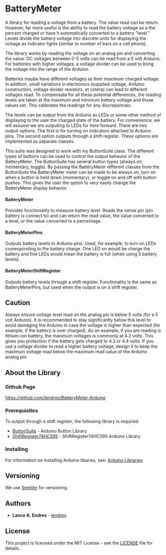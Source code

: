 # BatteryMeter

A library for reading a voltage from a battery.  The value read can be return.  However, far more useful is the ability to read the battery voltage as a the percent charged or have it automatically converted to a battery "level."  Levels divide the battery voltage into discrete units for displaying the voltage as indicator lights (similar to number of bars on a cell phone).

The library works by reading the voltage on an analog pin and converting the value.  DC voltages between 0-5 volts can be read from a 5 volt Arduino.  For batteries with higher voltages, a voltage divider can be used to bring the voltage into the range of the Arduino.

Batteries maybe have different voltages as their maximum charged voltage.  In addition, small variations in electronics (supplied voltage, Arduino construction, voltage divider resistors, et cetera) can lead to different voltages read.  To compensate for all these potential differences, the reading levels are taken at the maximum and minimum battery voltage and those values set.  This calibrates the readings for any discrepancies.

The levels can be output from the Arduino as LEDs or some other method of displaying to the user the charged state of the battery.  For convenience, we will assume we are outputing to LEDs for here forward.  There are two output options.  The first is for turning on indicators attached to Arduino pins.  The second option outputs through a shift register.  These options are implemented as separate classes.

This suite was designed to work with my ButtonSuite class.  The different types of buttons can be used to control the output behavior of the BatteryMeter.  The ButtonSuite has several button types (always on, momentary, toggle).  By passing the BatteryMeter different classes from the ButtonSuite the BatteryMeter meter can be made to be always on, turn on when a button is held down (momentary), or toggle on and off with button pushes.  This gives the user the option to very easily change the BatteryMeter display behavior.

#### BatteryMeter
Provides functionality to measure battery level.  Reads the sense pin (pin battery is connect to) and can return the read value, the value converted to a level, or the value converted to a percentage.

#### BatteryMeterPins
Outputs battery levels to Arduino pins.  Used, for example, to turn on LEDs cooresponding to the battery charge.  One LED on would be charge the battery and five LEDs would mean the battery is full (when using 5 battery levels).

#### BatteryMeterShiftRegister
Outputs battery levels through a shift register.  Functionality is the same as BatteryMeterPins, but used when the output is on a shift register.

## Caution
Always ensure voltage level read on the analog pin is below 5 volts (for a 5 volt Arduino).  It is recommended to stay significantly below this level to avoid damaging the Arduino in case the voltage is higher than expected (for example, if the battery is over charged).  As an example, if you are reading is lithium-ion battery, the maximum voltages is commonly at 4.2 volts.  This gives you protection if the battery gets charged to 4.3 or 4.4 volts.  If you use a voltage divider to read a higher battery voltage, design it to keep the maximum voltage read below the maximum read value of the Arduino analog pin.

## About the Library
### Github Page

https://github.com/lendres/BatteryMeter-Arduino


### Prerequisites

To output through a shift register, the following library is required:

* [ButtonSuite](https://github.com/lendres/ButtonSuite-Arduino) - Arduino Button Library
* [ShiftRegister74HC595](https://timodenk.com/blog/shift-register-arduino-library/) - ShiftRegister74HC595 Arduino Library


### Installing

For information on installing Arduino libaries, see: [Arduino Libraries](http://www.arduino.cc/en/Guide/Libraries)


## Versioning

We use [SemVer](http://semver.org/) for versioning.

## Authors

* **Lance A. Endres** - [lendres](https://github.com/lendres)

## License

This project is licensed under the MIT License - see the [LICENSE](LICENSE) file for details.
